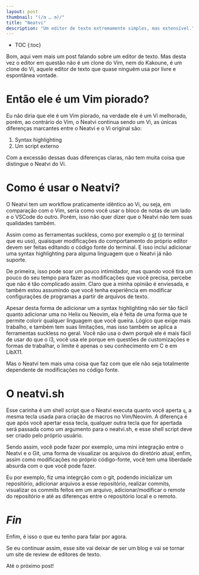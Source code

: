 ```yaml
---
layout: post
thumbnail: "(/◔ ◡ ◔)/"
title: "Neatvi"
description: "Um editor de texto extremamente simples, mas extensível."
---
```

* TOC
{:toc}

Bom, aqui vem mais um post falando sobre um editor de texto. Mas desta vez o
editor em questão não é um clone do Vim, nem do Kakoune, é um clone do Vi,
aquele editor de texto que quase ninguém usa por livre e espontânea vontade.

# Então ele é um Vim piorado?

Eu não diria que ele é um Vim piorado, na verdade ele é um Vi melhorado, porém,
ao contrário do Vim, o Neatvi continua sendo um Vi, as únicas diferenças
marcantes entre o Neatvi e o Vi original são:

1. Syntax highlighting
1. Um script externo

Com a excessão dessas duas diferenças claras, não tem muita coisa que distingue
o Neatvi do Vi.

# Como é usar o Neatvi?

O Neatvi tem um workflow praticamente idêntico ao Vi, ou seja, em comparação
com o Vim, seria como você usar o bloco de notas de um lado e o VSCode do
outro. Porém, isso não quer dizer que o Neatvi não tem suas qualidades também.

Assim como as ferramentas suckless, como por exemplo o
<a href="http://st.suckless.org">st</a> (o terminal que eu uso), quaisquer modificações do
comportamento do próprio editor devem ser feitas editando o código fonte do
terminal. E isso inclui adicionar uma syntax highlighting para alguma linguagem
que o Neatvi já não suporte.

De primeira, isso pode soar um pouco intimidador, mas quando você tira um pouco
do seu tempo para fazer as modificações que você precisa, percebe que não é tão
complicado assim. Claro que a minha opinião é enviesada, e também estou
assumindo que você tenha experiência em modificar configurações de programas a
partir de arquivos de texto.

Apesar desta forma de adicionar um a syntax highlighting não ser tão fácil
quanto adicionar uma no Helix ou Neovim, ela é feita de uma forma que te
permite colorir qualquer linguagem que você queira. Lógico que exige mais
trabalho, e também tem suas limitações, mas isso também se aplica a ferramentas
suckless no geral. Você não usa o dwm porquê ele é mais fácil de usar do que o
i3, você usa ele porque em questões de customizações e formas de trabalhar, o
limite é apenas o seu conhecimento em C e em LibX11.

Mas o Neatvi tem mais uma coisa que faz com que ele não seja totalmente
dependente de modificações no código fonte.

# O neatvi.sh

Esse carinha é um shell script que o Neatvi executa quanto você aperta <code>q</code>, a
mesma tecla usada para criação de macros no Vim/Neovim. A diferença é que após
você apertar essa tecla, qualquer outra tecla que for apertada será passada
como um argumento para o neatvi.sh, e esse shell script deve ser criado pelo
próprio usuário.

Sendo assim, você pode fazer por exemplo, uma mini integração entre o Neatvi e
o Git, uma forma de visualizar os arquivos do diretório atual, enfim, assim
como modificações no próprio código-fonte, você tem uma liberdade absurda com o
que você pode fazer.

Eu por exemplo, fiz uma integrção com o git, podendo inicializar um
repositório, adicionar arquivos a esse repositório, realizar commits,
visualizar os commits feitos em um arquivo, adicionar/modificar o remote do
repositório e até as diferenças entre o repositório local e o remoto.

# _Fin_

Enfim, é isso o que eu tenho para falar por agora.

Se eu continuar assim, esse site vai deixar de ser um blog e vai se tornar um
site de review de editores de texto.

Até o próximo post!
